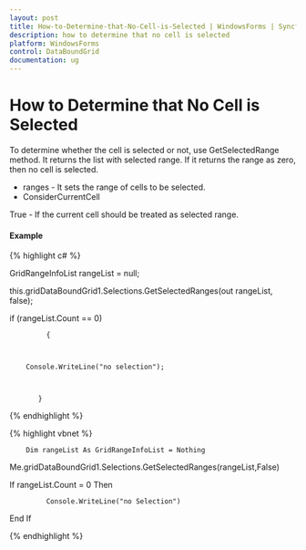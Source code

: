 ```yaml
---
layout: post
title: How-to-Determine-that-No-Cell-is-Selected | WindowsForms | Syncfusion
description: how to determine that no cell is selected
platform: WindowsForms
control: DataBoundGrid
documentation: ug
---
```


# How to Determine that No Cell is Selected

To determine whether the cell is selected or not, use GetSelectedRange method. It returns the list with selected range. If it returns the range as zero, then no cell is selected.

* ranges - It sets the range of cells to be selected.
* ConsiderCurrentCell

True - If the current cell should be treated as selected range.

#### Example

{% highlight c# %}



GridRangeInfoList rangeList = null;



   this.gridDataBoundGrid1.Selections.GetSelectedRanges(out rangeList, false);



   if (rangeList.Count == 0)



     	     {



     	Console.WriteLine("no selection");



           }

{% endhighlight %}

{% highlight vbnet %}



        Dim rangeList As GridRangeInfoList = Nothing

   Me.gridDataBoundGrid1.Selections.GetSelectedRanges(rangeList,False)

   If rangeList.Count = 0 Then

    		 Console.WriteLine("no Selection")

   End If


{% endhighlight %}


